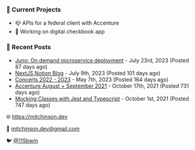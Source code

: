 ### 📌 Current Projects
- 📪 APIs for a federal client with Accenture
- 🤑 Working on digital checkbook app

### 📝 Recent Posts

- [Juno: On demand microservice deployment](https://blog.mitchinson.dev/juno) - July 23rd, 2023 (Posted 87 days ago)
- [NextJS Notion Blog](https://blog.mitchinson.dev/blog-2023) - July 9th, 2023 (Posted 101 days ago)
- [Concerts 2022 - 2023](https://blog.mitchinson.dev/concerts-2023) - May 7th, 2023 (Posted 164 days ago)
- [Accenture August + September 2021](https://blog.mitchinson.dev/pillar/aug-sep-21) - October 17th, 2021 (Posted 731 days ago)
- [Mocking Classes with Jest and Typescript](https://blog.mitchinson.dev/jest-typescript-mocks) - October 1st, 2021 (Posted 747 days ago)

🌐 https://mitchinson.dev

💌 mitchinson.dev@gmail.com

🐦 [@115bwm](https://twitter.com/115bwm)